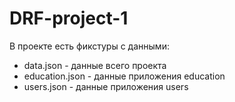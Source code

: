 # DRF-project-1

В проекте есть фикстуры с данными:

- data.json - данные всего проекта
- education.json - данные приложения education 
- users.json - данные приложения users
